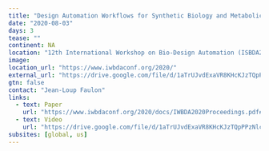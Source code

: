 ```yaml
---
title: "Design Automation Workflows for Synthetic Biology and Metabolic Engineering: The Galaxy SynBioCAD portal"
date: "2020-08-03"
days: 3
tease: ""
continent: NA
location: "12th International Workshop on Bio-Design Automation (ISBDA2020), Online, Worcester, Massachusetts, United States"
image: 
location_url: "https://www.iwbdaconf.org/2020/"
external_url: "https://drive.google.com/file/d/1aTrUJvdExaVR8KHcKJzTQpPPzNlcBSx7/view?usp=sharing"
gtn: false
contact: "Jean-Loup Faulon"
links:
  - text: Paper
    url: "https://www.iwbdaconf.org/2020/docs/IWBDA2020Proceedings.pdf#page=25"
  - text: Video
    url: "https://drive.google.com/file/d/1aTrUJvdExaVR8KHcKJzTQpPPzNlcBSx7/view?usp=sharing"
subsites: [global, us]
---
```

